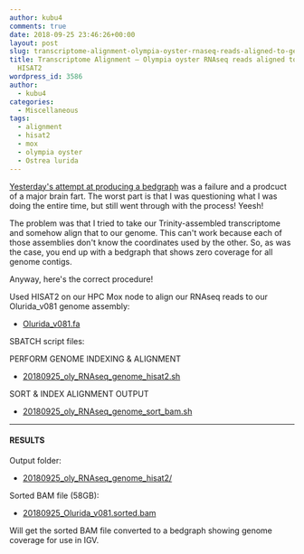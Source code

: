 ```yaml
---
author: kubu4
comments: true
date: 2018-09-25 23:46:26+00:00
layout: post
slug: transcriptome-alignment-olympia-oyster-rnaseq-reads-aligned-to-genome-with-hisat2
title: Transcriptome Alignment – Olympia oyster RNAseq reads aligned to genome with
  HISAT2
wordpress_id: 3586
author:
  - kubu4
categories:
  - Miscellaneous
tags:
  - alignment
  - hisat2
  - mox
  - olympia oyster
  - Ostrea lurida
---
```


[Yesterday's attempt at producing a bedgraph](https://robertslab.github.io/sams-notebook/2018/09/24/bedgraph-olympia-oyster-transcriptome-fail.html) was a failure and a prodcuct of a major brain fart. The worst part is that I was questioning what I was doing the entire time, but still went through with the process! Yeesh!

The problem was that I tried to take our Trinity-assembled transcriptome and somehow align that to our genome. This can't work because each of those assemblies don't know the coordinates used by the other. So, as was the case, you end up with a bedgraph that shows zero coverage for all genome contigs.

Anyway, here's the correct procedure!

Used HISAT2 on our HPC Mox node to align our RNAseq reads to our Olurida_v081 genome assembly:





  * [Olurida_v081.fa](https://owl.fish.washington.edu/halfshell/genomic-databank/Olurida_v081.fa)



SBATCH script files:

PERFORM GENOME INDEXING & ALIGNMENT
- [20180925_oly_RNAseq_genome_hisat2.sh](https://owl.fish.washington.edu/Athaliana/20180925_oly_RNAseq_genome_hisat2/20180925_oly_RNAseq_genome_hisat2.sh)

SORT & INDEX ALIGNMENT OUTPUT
- [20180925_oly_RNAseq_genome_sort_bam.sh](https://owl.fish.washington.edu/Athaliana/20180925_oly_RNAseq_genome_hisat2/20180925_oly_RNAseq_genome_sort_bam.sh)



* * *





#### RESULTS



Output folder:





  * [20180925_oly_RNAseq_genome_hisat2/](https://owl.fish.washington.edu/Athaliana/20180925_oly_RNAseq_genome_hisat2/)



Sorted BAM file (58GB):



  * [20180925_Olurida_v081.sorted.bam](https://owl.fish.washington.edu/Athaliana/20180925_oly_RNAseq_genome_hisat2/20180925_Olurida_v081.sorted.bam)



Will get the sorted BAM file converted to a bedgraph showing genome coverage for use in IGV.
